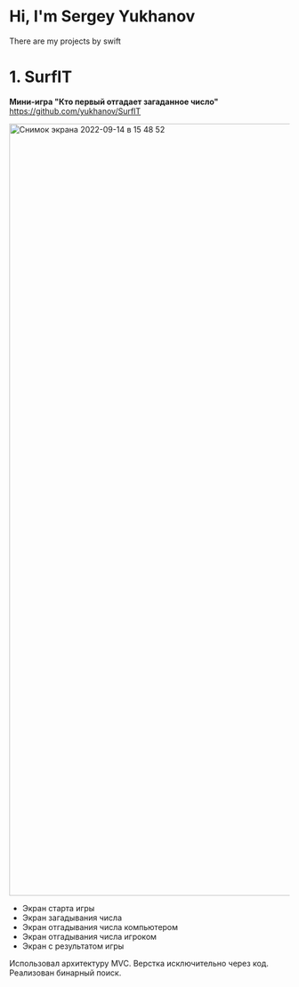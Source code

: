 # Hi, I'm Sergey Yukhanov
There are my projects by swift

# 1. SurfIT
**Мини-игра "Кто первый отгадает загаданное число"**
<https://github.com/yukhanov/SurfIT>

<img width="1388" alt="Снимок экрана 2022-09-14 в 15 48 52" src="https://user-images.githubusercontent.com/39123065/191178966-96f5cacf-4bd0-4cc8-8ebe-7f30e0c7ab4c.png">

- Экран старта игры
- Экран загадывания числа
- Экран отгадывания числа компьютером
- Экран отгадывания числа игроком
- Экран с результатом игры

Использовал архитектуру MVC.
Верстка исключительно через код.
Реализован бинарный поиск.

